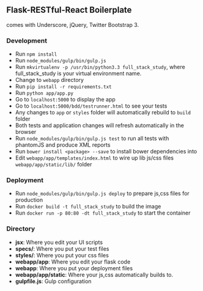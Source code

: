## Flask-RESTful-React Boilerplate

comes with Underscore, jQuery, Twitter Bootstrap 3.

### Development
* Run `npm install`
* Run `node_modules/gulp/bin/gulp.js`
* Run `mkvirtualenv -p /usr/bin/python3.3 full_stack_study`, where full_stack_study is your virtual environment name.
* Change to `webapp` directory
* Run `pip install -r requirements.txt`
* Run `python app/app.py`
* Go to `localhost:5000` to display the app
* Go to `localhost:5000/bdd/testrunner.html` to see your tests
* Any changes to `app` or `styles` folder will automatically rebuild to `build` folder
* Both tests and application changes will refresh automatically in the browser
* Run `node_modules/gulp/bin/gulp.js test` to run all tests with phantomJS and produce XML reports
* Run `bower install <package> --save` to install bower dependencies into 
* Edit `webapp/app/templates/index.html` to wire up lib js/css files `webapp/app/static/lib/` folder

### Deployment
* Run `node_modules/gulp/bin/gulp.js deploy` to prepare js,css files for production
* Run `docker build -t full_stack_study` to build the image
* Run `docker run -p 80:80 -dt full_stack_study` to start the container

### Directory
* **jsx**: Where you edit your UI scripts
* **specs/**: Where you put your test files
* **styles/**: Where you put your css files
* **webapp/app**: Where you edit your flask code
* **webapp**: Where you put your deployment files
* **webapp/app/static**: Where your js,css automatically builds to.
* **gulpfile.js**: Gulp configuration

